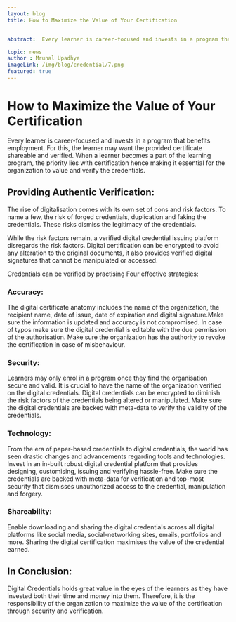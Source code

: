```yaml
---
layout: blog
title: How to Maximize the Value of Your Certification


abstract:  Every learner is career-focused and invests in a program that benefits employment. For this, the learner may want the provided certificate shareable and verified. When a learner becomes a part of the learning program, the priority lies with certification hence making it essential for the organization to value and verify the credentials.

topic: news
author : Mrunal Upadhye
imageLink: /img/blog/credential/7.png
featured: true
---
```

# How to Maximize the Value of Your Certification

Every learner is career-focused and invests in a program that benefits employment. For this, the learner may want the provided certificate shareable and verified. When a learner becomes a part of the learning program, the priority lies with certification hence making it essential for the organization to value and verify the credentials.

## Providing Authentic Verification:

The rise of digitalisation comes with its own set of cons and risk factors. To name a few, the risk of forged credentials, duplication and faking the credentials. These risks dismiss the legitimacy of the credentials.

While the risk factors remain, a verified digital credential issuing platform disregards the risk factors. Digital certification can be encrypted to avoid any alteration to the original documents, it also provides verified digital signatures that cannot be manipulated or accessed.

Credentials can be verified by practising Four effective strategies:

### Accuracy:

The digital certificate anatomy includes the name of the organization, the recipient name, date of issue, date of expiration and digital signature.Make sure the information is updated and accuracy is not compromised. In case of typos make sure the digital credential is editable with the due permission of the authorisation. Make sure the organization has the authority to revoke the certification in case of misbehaviour. 

### Security:

Learners may only enrol in a program once they find the organisation secure and valid. It is crucial to have the name of the organization verified on the digital credentials. Digital credentials can be encrypted to diminish the risk factors of the credentials being altered or manipulated. Make sure the digital credentials are backed with meta-data to verify the validity of the credentials.

### Technology:

From the era of paper-based credentials to digital credentials, the world has seen drastic changes and advancements regarding tools and technologies. Invest in an in-built robust digital credential platform that provides designing, customising, issuing and verifying hassle-free. Make sure the credentials are backed with meta-data for verification and top-most security that dismisses unauthorized access to the credential, manipulation and forgery.

### Shareability: 

Enable downloading and sharing the digital credentials across all digital platforms like social media, social-networking sites, emails, portfolios and more. Sharing the digital certification maximises the value of the credential earned.

## In Conclusion:

Digital Credentials holds great value in the eyes of the learners as they have invested both their time and money into them. Therefore, it is the responsibility of the organization to maximize the value of the certification through security and verification.




